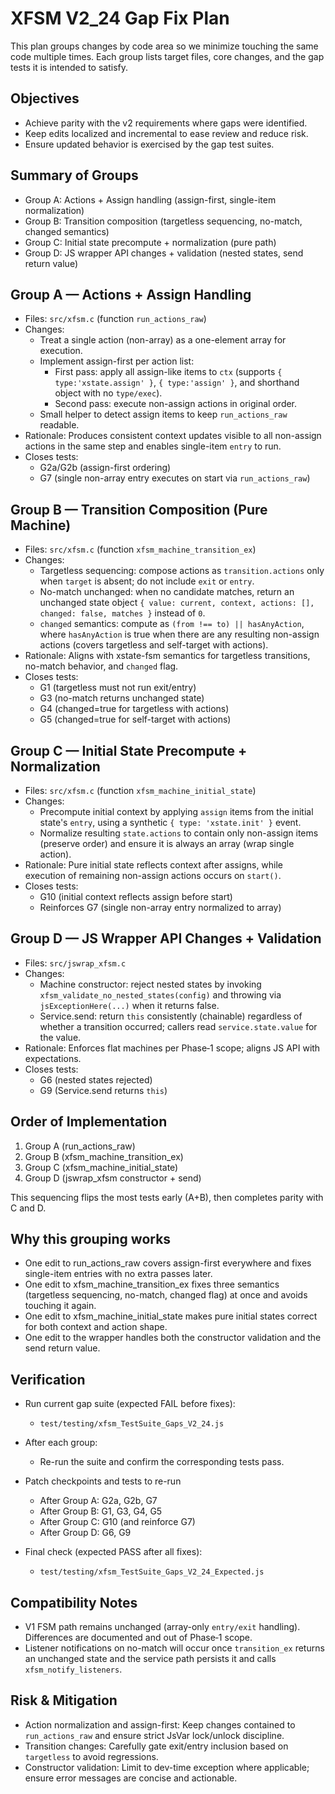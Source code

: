 # XFSM V2_24 Gap Fix Plan

This plan groups changes by code area so we minimize touching the same code multiple times. Each group lists target files, core changes, and the gap tests it is intended to satisfy.

## Objectives

- Achieve parity with the v2 requirements where gaps were identified.
- Keep edits localized and incremental to ease review and reduce risk.
- Ensure updated behavior is exercised by the gap test suites.

## Summary of Groups

- Group A: Actions + Assign handling (assign-first, single-item normalization)
- Group B: Transition composition (targetless sequencing, no-match, changed semantics)
- Group C: Initial state precompute + normalization (pure path)
- Group D: JS wrapper API changes + validation (nested states, send return value)

## Group A — Actions + Assign Handling

- Files: `src/xfsm.c` (function `run_actions_raw`)
- Changes:
  - Treat a single action (non-array) as a one-element array for execution.
  - Implement assign-first per action list:
    - First pass: apply all assign-like items to `ctx` (supports `{ type:'xstate.assign' }`, `{ type:'assign' }`, and shorthand object with no `type/exec`).
    - Second pass: execute non-assign actions in original order.
  - Small helper to detect assign items to keep `run_actions_raw` readable.
- Rationale: Produces consistent context updates visible to all non-assign actions in the same step and enables single-item `entry` to run.
- Closes tests:
  - G2a/G2b (assign-first ordering)
  - G7 (single non-array entry executes on start via `run_actions_raw`)

## Group B — Transition Composition (Pure Machine)

- Files: `src/xfsm.c` (function `xfsm_machine_transition_ex`)
- Changes:
  - Targetless sequencing: compose actions as `transition.actions` only when `target` is absent; do not include `exit` or `entry`.
  - No-match unchanged: when no candidate matches, return an unchanged state object `{ value: current, context, actions: [], changed: false, matches }` instead of `0`.
  - `changed` semantics: compute as `(from !== to) || hasAnyAction`, where `hasAnyAction` is true when there are any resulting non-assign actions (covers targetless and self-target with actions).
- Rationale: Aligns with xstate-fsm semantics for targetless transitions, no-match behavior, and `changed` flag.
- Closes tests:
  - G1 (targetless must not run exit/entry)
  - G3 (no-match returns unchanged state)
  - G4 (changed=true for targetless with actions)
  - G5 (changed=true for self-target with actions)

## Group C — Initial State Precompute + Normalization

- Files: `src/xfsm.c` (function `xfsm_machine_initial_state`)
- Changes:
  - Precompute initial context by applying `assign` items from the initial state's `entry`, using a synthetic `{ type: 'xstate.init' }` event.
  - Normalize resulting `state.actions` to contain only non-assign items (preserve order) and ensure it is always an array (wrap single action).
- Rationale: Pure initial state reflects context after assigns, while execution of remaining non-assign actions occurs on `start()`.
- Closes tests:
  - G10 (initial context reflects assign before start)
  - Reinforces G7 (single non-array entry normalized to array)

## Group D — JS Wrapper API Changes + Validation

- Files: `src/jswrap_xfsm.c`
- Changes:
  - Machine constructor: reject nested states by invoking `xfsm_validate_no_nested_states(config)` and throwing via `jsExceptionHere(...)` when it returns false.
  - Service.send: return `this` consistently (chainable) regardless of whether a transition occurred; callers read `service.state.value` for the value.
- Rationale: Enforces flat machines per Phase‑1 scope; aligns JS API with expectations.
- Closes tests:
  - G6 (nested states rejected)
  - G9 (Service.send returns `this`)

## Order of Implementation

1) Group A (run_actions_raw)
2) Group B (xfsm_machine_transition_ex)
3) Group C (xfsm_machine_initial_state)
4) Group D (jswrap_xfsm constructor + send)

This sequencing flips the most tests early (A+B), then completes parity with C and D.

## Why this grouping works

- One edit to run_actions_raw covers assign-first everywhere and fixes single-item entries with no extra passes later.
- One edit to xfsm_machine_transition_ex fixes three semantics (targetless sequencing, no-match, changed flag) at once and avoids touching it again.
- One edit to xfsm_machine_initial_state makes pure initial states correct for both context and action shape.
- One edit to the wrapper handles both the constructor validation and the send return value.

## Verification

- Run current gap suite (expected FAIL before fixes):
  - `test/testing/xfsm_TestSuite_Gaps_V2_24.js`
- After each group:
  - Re-run the suite and confirm the corresponding tests pass.

- Patch checkpoints and tests to re-run

  - After Group A: G2a, G2b, G7
  - After Group B: G1, G3, G4, G5
  - After Group C: G10 (and reinforce G7)
  - After Group D: G6, G9

- Final check (expected PASS after all fixes):
  - `test/testing/xfsm_TestSuite_Gaps_V2_24_Expected.js`

## Compatibility Notes

- V1 FSM path remains unchanged (array-only `entry/exit` handling). Differences are documented and out of Phase‑1 scope.
- Listener notifications on no-match will occur once `transition_ex` returns an unchanged state and the service path persists it and calls `xfsm_notify_listeners`.

## Risk & Mitigation

- Action normalization and assign-first: Keep changes contained to `run_actions_raw` and ensure strict JsVar lock/unlock discipline.
- Transition changes: Carefully gate exit/entry inclusion based on `targetless` to avoid regressions.
- Constructor validation: Limit to dev-time exception where applicable; ensure error messages are concise and actionable.
